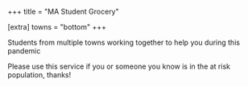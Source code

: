 +++
title = "MA Student Grocery"

[extra]
towns = "bottom"
+++

<div class="about">
    <div class="center">
        Students from multiple towns working together to help you during this pandemic
    </div>
</div>

<div class="center">
    <p>
        Please use this service if you or someone you know is in the at risk population, thanks!
    </p>
</div>
